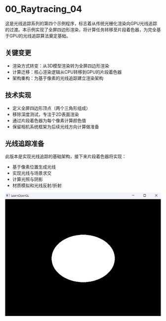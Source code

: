 # 00_Raytracing_04


这是光线追踪系列的第四个示例程序，标志着从传统光栅化渲染向GPU光线追踪的过渡。本示例实现了全屏四边形渲染，将计算任务转移至片段着色器，为完全基于GPU的光线追踪算法奠定基础。

## 关键变更
- 渲染方式转变：从3D模型渲染转为全屏四边形渲染
- 计算迁移：核心渲染逻辑从CPU转移到GPU的片段着色器
- 架构重构：为基于像素的光线追踪建立渲染架构

## 技术实现
- 定义全屏四边形顶点（两个三角形组成）
- 移除深度测试，专注于2D表面渲染
- 通过片段着色器为每个像素计算颜色值
- 保留相机系统框架为后续光线方向计算做准备

## 光线追踪准备
此版本是实现光线追踪的基础架构，接下来片段着色器将实现：
- 基于像素位置生成光线
- 实现光线与场景求交
- 计算光照与阴影
- 材质模拟和光线反射/折射


![image-20250519192210961](./assets/image-20250519192210961.png)